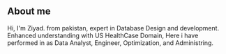 ## About me

Hi, I'm Ziyad. from pakistan, expert in Database Design and development. Enhanced understanding with US HealthCase Domain, Here i have performed in as Data Analyst, Engineer, Optimization, and Administring. 
